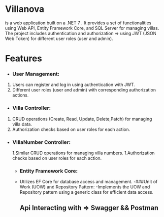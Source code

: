 # Villanova 
is a web application built on a .NET 7 . It provides a set of functionalities using Web API, Entity Framework Core, and SQL Server for managing villas. 
The project includes authentication and authorization => using JWT (JSON Web Token) for different user roles (user and admin).
# Features 
 - ### User Management:
1. Users can register and log in using authentication with JWT.
1. Different user roles (user and admin) with corresponding authorization actions.
- ### Villa Controller:
1. CRUD operations (Create, Read, Update, Delete,Patch) for managing villa data.
1. Authorization checks based on user roles for each action.
- ### VillaNumber Controller:
  1.Similar CRUD operations for managing villa numbers.
  1.Authorization checks based on user roles for each action.
  - ### Entity Framework Core:
  - Utilizes EF Core for database access and management.
    -###Unit of Work (UOW) and Repository Pattern:
    -Implements the UOW and Repository pattern using a generic class for efficient data access.
    ##  Api Interacting with => Swagger && Postman
